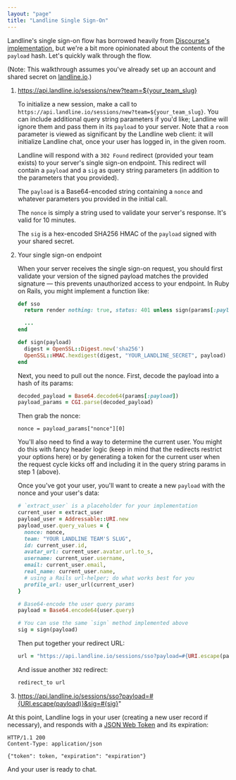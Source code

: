 ```yaml
---
layout: "page"
title: "Landline Single Sign-On"
---
```


Landline's single sign-on flow has borrowed heavily from [Discourse's implementation](https://meta.discourse.org/t/official-single-sign-on-for-discourse/13045), but we're a bit more opinionated about the contents of the `payload` hash. Let's quickly walk through the flow.

(Note: This walkthrough assumes you've already set up an account and shared secret on [landline.io](https://landline.io).)

1. https://api.landline.io/sessions/new?team=${your_team_slug}

    To initialize a new session, make a call to `https://api.landline.io/sessions/new?team=${your_team_slug}`. You can include additional query string parameters if you'd like; Landline will ignore them and pass them in its `payload` to your server. Note that a `room` parameter is viewed as significant by the Landline web client: it will initialize Landline chat, once your user has logged in, in the given room.

    Landline will respond with a `302 Found` redirect (provided your team exists) to your server's single sign-on endpoint. This redirect will contain a `payload` and a `sig` as query string parameters (in addition to the parameters that you provided).

    The `payload` is a Base64-encoded string containing a `nonce` and whatever parameters you provided in the initial call.

    The `nonce` is simply a string used to validate your server's response. It's valid for 10 minutes.

    The `sig` is a hex-encoded SHA256 HMAC of the `payload` signed with your shared secret.

2. Your single sign-on endpoint

    When your server receives the single sign-on request, you should first validate your version of the signed payload matches the provided signature &mdash; this prevents unauthorized access to your endpoint. In Ruby on Rails, you might implement a function like:

    ```ruby
    def sso
      return render nothing: true, status: 401 unless sign(params[:payload]) == params[:sig]

      ...
    end

    def sign(payload)
      digest = OpenSSL::Digest.new('sha256')
      OpenSSL::HMAC.hexdigest(digest, "YOUR_LANDLINE_SECRET", payload)
    end
    ```

    Next, you need to pull out the nonce. First, decode the payload into a hash of its params:

    ```ruby
    decoded_payload = Base64.decode64(params[:payload])
    payload_params = CGI.parse(decoded_payload)
    ```

    Then grab the nonce:

    ```
    nonce = payload_params["nonce"][0]
    ```

    You'll also need to find a way to determine the current user. You might do this with fancy header logic (keep in mind that the redirects restrict your options here) or by generating a token for the current user when the request cycle kicks off and including it in the query string params in step 1 (above).

    Once you've got your user, you'll want to create a new `payload` with the nonce and your user's data:

    ```ruby
    # `extract_user` is a placeholder for your implementation
    current_user = extract_user
    payload_user = Addressable::URI.new
    payload_user.query_values = {
      nonce: nonce,
      team: "YOUR LANDLINE TEAM'S SLUG",
      id: current_user.id,
      avatar_url: current_user.avatar.url.to_s,
      username: current_user.username,
      email: current_user.email,
      real_name: current_user.name,
      # using a Rails url-helper; do what works best for you
      profile_url: user_url(current_user)
    }

    # Base64-encode the user query params
    payload = Base64.encode64(user.query)

    # You can use the same `sign` method implemented above
    sig = sign(payload)
    ```

    Then put together your redirect URL:

    ```ruby
    url = "https://api.landline.io/sessions/sso?payload=#{URI.escape(payload)}&sig=#{sig}"
    ```

    And issue another `302` redirect:

    ```ruby
    redirect_to url
    ```

3. https://api.landline.io/sessions/sso?payload=#{URI.escape(payload)}&sig=#{sig}"

At this point, Landline logs in your user (creating a new user record if necessary), and responds with a [JSON Web Token](http://jwt.io/) and its expiration:

```
HTTP/1.1 200
Content-Type: application/json

{"token": token, "expiration": "expiration"}
```

And your user is ready to chat.
